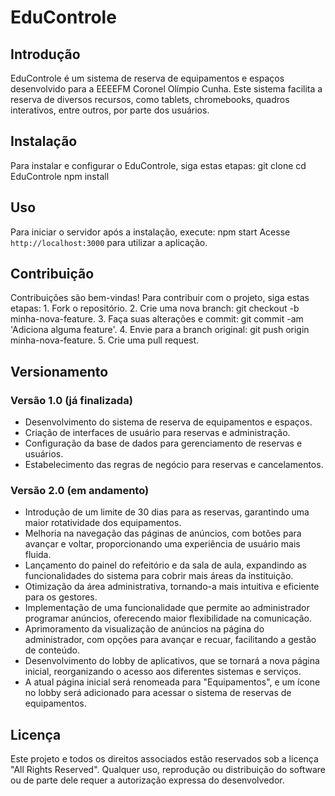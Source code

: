 # EduControle

## Introdução
EduControle é um sistema de reserva de equipamentos e espaços desenvolvido para a EEEEFM Coronel Olímpio Cunha. Este sistema facilita a reserva de diversos recursos, como tablets, chromebooks, quadros interativos, entre outros, por parte dos usuários.

## Instalação
Para instalar e configurar o EduControle, siga estas etapas: git clone <url-do-repositorio> cd EduControle npm install

## Uso
Para iniciar o servidor após a instalação, execute: npm start Acesse `http://localhost:3000` para utilizar a aplicação.

## Contribuição
Contribuições são bem-vindas! Para contribuir com o projeto, siga estas etapas: 1. Fork o repositório. 2. Crie uma nova branch: git checkout -b minha-nova-feature. 3. Faça suas alterações e commit: git commit -am 'Adiciona alguma feature'. 4. Envie para a branch original: git push origin minha-nova-feature. 5. Crie uma pull request.

## Versionamento
### Versão 1.0 (já finalizada)
- Desenvolvimento do sistema de reserva de equipamentos e espaços.
- Criação de interfaces de usuário para reservas e administração.
- Configuração da base de dados para gerenciamento de reservas e usuários.
- Estabelecimento das regras de negócio para reservas e cancelamentos.

### Versão 2.0 (em andamento)
- Introdução de um limite de 30 dias para as reservas, garantindo uma maior rotatividade dos equipamentos.
- Melhoria na navegação das páginas de anúncios, com botões para avançar e voltar, proporcionando uma experiência de usuário mais fluida.
- Lançamento do painel do refeitório e da sala de aula, expandindo as funcionalidades do sistema para cobrir mais áreas da instituição.
- Otimização da área administrativa, tornando-a mais intuitiva e eficiente para os gestores.
- Implementação de uma funcionalidade que permite ao administrador programar anúncios, oferecendo maior flexibilidade na comunicação.
- Aprimoramento da visualização de anúncios na página do administrador, com opções para avançar e recuar, facilitando a gestão de conteúdo.
- Desenvolvimento do lobby de aplicativos, que se tornará a nova página inicial, reorganizando o acesso aos diferentes sistemas e serviços.
- A atual página inicial será renomeada para "Equipamentos", e um ícone no lobby será adicionado para acessar o sistema de reservas de equipamentos.

## Licença
Este projeto e todos os direitos associados estão reservados sob a licença "All Rights Reserved". Qualquer uso, reprodução ou distribuição do software ou de parte dele requer a autorização expressa do desenvolvedor.